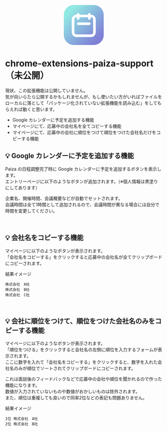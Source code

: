 <p align="center">
  <img src="https://raw.githubusercontent.com/Yuki-Sakaguchi/chrome-extensions-paiza-calendar/main/icons/extension_icon.png" alt="" />
</p>

# chrome-extensions-paiza-support（未公開）
現状、この拡張機能は公開していません。  
気が向いらたら公開するかもしれませんが、もし使いたい方がいればファイルをローカルに落として「パッケージ化されていない拡張機能を読み込む」をしてもらえれば動くと思います。  

- Google カレンダーに予定を追加する機能
- マイページにて、応募中の会社名を全てコピーする機能
- マイページにて、応募中の会社に順位をつけて順位をつけた会社名だけをコピーする機能

## 💡 Google カレンダーに予定を追加する機能
Paiza の日程調整完了時に Google カレンダーに予定を追加するボタンを表示します。  
エントリーページに以下のようなボタンが追加されます。（※個人情報は黒塗りにしてあります）    

企業名、開催時間、会議概要などが自動でセットされます。  
会議時間は全て1時間として追加されるので、会議時間が異なる場合には自分で時間を変更してください。

<p align="center">
  <img src="https://github.com/Yuki-Sakaguchi/chrome-extensions-paiza-calendar/assets/16290220/b4a31404-5480-45fb-b2ba-5d3253b0ea9e" alt="" width="600" />
</p>

## 💡 会社名をコピーする機能
マイページに以下のようなボタンが表示されます。  
「会社名をコピーする」をクリックすると応募中の会社名が全てクリップボードにコピーされます。

結果イメージ
```
株式会社　A社
株式会社　B社
株式会社　C社
```

<p align="center">
  <img src="https://github.com/Yuki-Sakaguchi/chrome-extensions-paiza-calendar/assets/16290220/4845ee16-e728-43fe-8d93-a110c491c586" alt="" width="600" />
</p>

## 💡 会社に順位をつけて、順位をつけた会社名のみをコピーする機能
マイページに以下のようなボタンが表示されます。  
「順位をつける」をクリックすると会社名の左側に順位を入力するフォームが表示されます。  
ここに数字を入れて「会社名をコピーする」をクリックすると、数字を入れた会社名のみが順位でソートされてクリップボードにコピーされます。

これは面談後のフィードバックなどで応募中の会社や順位を聞かれるので作った機能になります。  
数値が入力されていないものや数値がおかしいものは除外されます。  
また、順位は重複しても良いので同率2位などの表記も問題ありません。

結果イメージ
```
1位 株式会社　A社
2位 株式会社　B社
```

<p align="center">
  <img src="https://github.com/Yuki-Sakaguchi/chrome-extensions-paiza-calendar/assets/16290220/e0c04b1d-0a34-49b3-9dec-a9485ba6acb0" alt="" width="600" />
</p>
